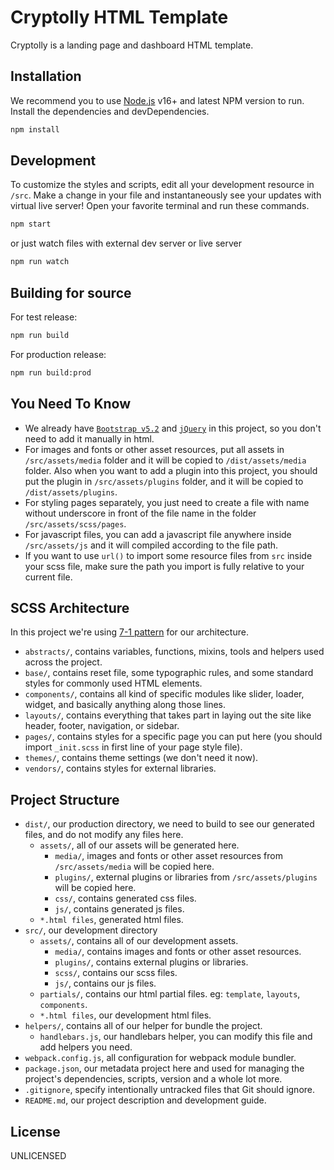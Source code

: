 # Cryptolly HTML Template

Cryptolly is a landing page and dashboard HTML template.

## Installation

We recommend you to use [Node.js](https://nodejs.org/) v16+ and latest NPM version to run.
Install the dependencies and devDependencies.

```sh
npm install
```

## Development

To customize the styles and scripts, edit all your development resource in `/src`.
Make a change in your file and instantaneously see your updates with virtual live server!
Open your favorite terminal and run these commands.

```sh
npm start
```

or just watch files with external dev server or live server

```sh
npm run watch
```

## Building for source

For test release:

```sh
npm run build
```

For production release:

```sh
npm run build:prod
```

## You Need To Know

- We already have [`Bootstrap v5.2`](https://getbootstrap.com/docs/5.2) and [`jQuery`](https://jquery.com/) in this project, so you don't need to add it manually in html.
- For images and fonts or other asset resources, put all assets in `/src/assets/media` folder and it will be copied to `/dist/assets/media` folder. Also when you want to add a plugin into this project, you should put the plugin in `/src/assets/plugins` folder, and it will be copied to `/dist/assets/plugins`.
- For styling pages separately, you just need to create a file with name without underscore in front of the file name in the folder `/src/assets/scss/pages`.
- For javascript files, you can add a javascript file anywhere inside `/src/assets/js` and it will compiled according to the file path.
- If you want to use `url()` to import some resource files from `src` inside your scss file, make sure the path you import is fully relative to your current file.

## SCSS Architecture

In this project we're using [7-1 pattern](https://sass-guidelin.es/#the-7-1-pattern) for our architecture.

- `abstracts/`, contains variables, functions, mixins, tools and helpers used across the project.
- `base/`, contains reset file, some typographic rules, and some standard styles for commonly used HTML elements.
- `components/`, contains all kind of specific modules like slider, loader, widget, and basically anything along those lines.
- `layouts/`, contains everything that takes part in laying out the site like header, footer, navigation, or sidebar.
- `pages/`, contains styles for a specific page you can put here (you should import `_init.scss` in first line of your page style file).
- `themes/`, contains theme settings (we don't need it now).
- `vendors/`, contains styles for external libraries.

## Project Structure

- `dist/`, our production directory, we need to build to see our generated files, and do not modify any files here.
  - `assets/`, all of our assets will be generated here.
    - `media/`, images and fonts or other asset resources from `/src/assets/media` will be copied here.
    - `plugins/`, external plugins or libraries from `/src/assets/plugins` will be copied here.
    - `css/`, contains generated css files.
    - `js/`, contains generated js files.
  - `*.html files`, generated html files.
- `src/`, our development directory
  - `assets/`, contains all of our development assets.
    - `media/`, contains images and fonts or other asset resources.
    - `plugins/`, contains external plugins or libraries.
    - `scss/`, contains our scss files.
    - `js/`, contains our js files.
  - `partials/`, contains our html partial files. eg: `template`, `layouts`, `components`.
  - `*.html files`, our development html files.
- `helpers/`, contains all of our helper for bundle the project.
  - `handlebars.js`, our handlebars helper, you can modify this file and add helpers you need.
- `webpack.config.js`, all configuration for webpack module bundler.
- `package.json`, our metadata project here and used for managing the project's dependencies, scripts, version and a whole lot more.
- `.gitignore`, specify intentionally untracked files that Git should ignore.
- `README.md`, our project description and development guide.

## License

UNLICENSED
